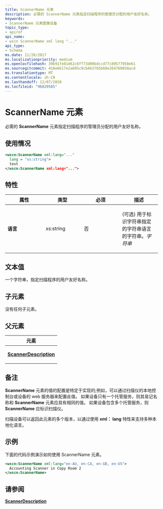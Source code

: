 ```yaml
---
title: ScannerName 元素
description: 必需的 ScannerName 元素指定扫描程序的管理员分配的用户友好名称。
keywords:
- ScannerName 元素图像设备
topic_type:
- apiref
api_name:
- wscn ScannerName xml lang "..."
api_type:
- Schema
ms.date: 11/28/2017
ms.localizationpriority: medium
ms.openlocfilehash: 39b91fe81d62c6ff73d00bdccd77c89577958e61
ms.sourcegitcommit: 418e6617e2a695c9cb4b37b5b60e264760858acd
ms.translationtype: MT
ms.contentlocale: zh-CN
ms.lasthandoff: 12/07/2020
ms.locfileid: "96829585"
---
```

# <a name="scannername-element"></a>ScannerName 元素


必需的 **ScannerName** 元素指定扫描程序的管理员分配的用户友好名称。

<a name="usage"></a>使用情况
-----

```xml
<wscn:ScannerName xml:lang="..."
  lang = "xs:string">
  text
</wscn:ScannerName xml:lang="...">
```

<a name="attributes"></a>特性
----------

<table>
<colgroup>
<col width="25%" />
<col width="25%" />
<col width="25%" />
<col width="25%" />
</colgroup>
<thead>
<tr class="header">
<th>属性</th>
<th>类型</th>
<th>必须</th>
<th>描述</th>
</tr>
</thead>
<tbody>
<tr class="odd">
<td><p><strong><strong>语言</strong></strong></p></td>
<td><p>xs:string</p></td>
<td><p>否</p></td>
<td><p></p>
<p> (可选) 用于标识字符串指定的字符串语言的字符串。<em>字符串</em></p></td>
</tr>
</tbody>
</table>

<a name="text-value"></a>文本值
----------

一个字符串，指定扫描程序的用户友好名称。

## <a name="child-elements"></a>子元素


没有任何子元素。

## <a name="parent-elements"></a>父元素


<table>
<colgroup>
<col width="100%" />
</colgroup>
<thead>
<tr class="header">
<th>元素</th>
</tr>
</thead>
<tbody>
<tr class="odd">
<td><p><a href="scannerdescription.md" data-raw-source="[&lt;strong&gt;ScannerDescription&lt;/strong&gt;](scannerdescription.md)"><strong>ScannerDescription</strong></a></p></td>
</tr>
</tbody>
</table>

<a name="remarks"></a>备注
-------

**ScannerName** 元素的值的配置是特定于实现的;例如，可以通过扫描仪的本地控制台或设备的 web 服务器来配置此值。 如果设备只有一个托管服务，则其易记名称和 **ScannerName** 元素应具有相同的值。 如果设备包含多个托管服务，则 **ScannerName** 应标识扫描仪。

扫描设备可以返回此元素的多个版本，以通过使用 **xml： lang** 特性来支持多种本地化语言。

<a name="examples"></a>示例
--------

下面的代码示例演示如何使用 ScannerName 元素。

```xml
<wscn:ScannerName xml:lang="en-AU, en-CA, en-GB, en-US">
  Accounting Scanner in Copy Room 2
</wscn:ScannerName>
```

## <a name="see-also"></a>请参阅

[**ScannerDescription**](scannerdescription.md)
